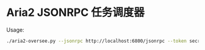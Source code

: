 Aria2 JSONRPC 任务调度器
=======================

Usage:

```bash
./aria2-oversee.py --jsonrpc http://localhost:6800/jsonrpc --token secret
```
